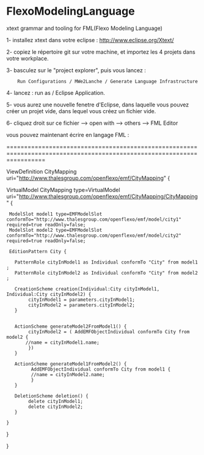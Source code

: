 FlexoModelingLanguage
=====================

xtext grammar and tooling for FML(Flexo Modeling Language)


1- installez xtext dans votre eclipse : http://www.eclipse.org/Xtext/

2- copiez le répertoire git sur votre machine, et importez les 4 projets dans votre workplace.

3- basculez sur le "project explorer", puis vous lancez :

        Run Configurations / MWe2Lanche / Generate Language Infrastructure

4- lancez : run as / Eclipse Application.

5- vous aurez une nouvelle fenetre d'Eclipse, dans laquelle vous pouvez créer un projet vide, dans lequel vous créez un fichier vide.

6- cliquez droit sur ce fichier --> open with --> others --> FML Editor

vous pouvez maintenant écrire en langage FML :

=======================================================================================================================

ViewDefinition CityMapping uri="http://www.thalesgroup.com/openflexo/emf/CityMapping" {

  VirtualModel CityMapping type=VirtualModel uri="http://www.thalesgroup.com/openflexo/emf/CityMapping/CityMapping" {

     ModelSlot model1 type=EMFModelSlot conformTo="http://www.thalesgroup.com/openflexo/emf/model/city1" required=true readOnly=false;  
     ModelSlot model2 type=EMFModelSlot conformTo="http://www.thalesgroup.com/openflexo/emf/model/city2" required=true readOnly=false;

     EditionPattern City {  
  
       PatternRole cityInModel1 as Individual conformTo "City" from model1 ;  
       PatternRole cityInModel2 as Individual conformTo "City" from model2 ;  
  
       CreationScheme creation(Individual:City cityInModel1, Individual:City cityInModel2) {    
            cityInModel1 = parameters.cityInModel1;    
            cityInModel2 = parameters.cityInModel2;    
       }    
  
    
       ActionScheme generateModel2FromModel1() {    
            cityInModel2 = ( AddEMFObjectIndividual conformTo City from model2 {      
           //name = cityInModel1.name;      
            })       
       }    
  
       ActionScheme generateModel1FromModel2() {    
             AddEMFObjectIndividual conformTo City from model1 {      
             //name = cityInModel2.name;      
             }    
       }  
  
       DeletionScheme deletion() {    
            delete cityInModel1;    
            delete cityInModel2;   
       }    
  
    }    
  }

}
  
